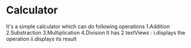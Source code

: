 # Calculator
It's a simple calculator which can do following operations
1.Addition
2.Substraction
3.Multiplication
4.Division
It has 2 textViews :
i.displays the operation 
ii.displays its result
